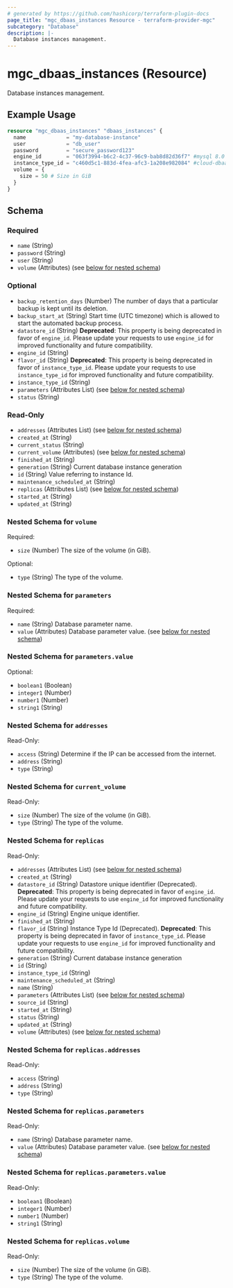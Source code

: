 ```yaml
---
# generated by https://github.com/hashicorp/terraform-plugin-docs
page_title: "mgc_dbaas_instances Resource - terraform-provider-mgc"
subcategory: "Database"
description: |-
  Database instances management.
---
```


# mgc_dbaas_instances (Resource)

Database instances management.

## Example Usage

```terraform
resource "mgc_dbaas_instances" "dbaas_instances" {
  name             = "my-database-instance"
  user             = "db_user"
  password         = "secure_password123"
  engine_id        = "063f3994-b6c2-4c37-96c9-bab8d82d36f7" #mysql 8.0 - please check the available version
  instance_type_id = "c460d5c1-883d-4fea-afc3-1a208e982084" #cloud-dbaas-bs1.medium - please check the available engine
  volume = {
    size = 50 # Size in GiB
  }
}
```

<!-- schema generated by tfplugindocs -->
## Schema

### Required

- `name` (String)
- `password` (String)
- `user` (String)
- `volume` (Attributes) (see [below for nested schema](#nestedatt--volume))

### Optional

- `backup_retention_days` (Number) The number of days that a particular backup is kept until its deletion.
- `backup_start_at` (String) Start time (UTC timezone) which is allowed to start the automated backup process.
- `datastore_id` (String) **Deprecated**: This property is being deprecated in favor of `engine_id`. Please update your requests to use `engine_id` for improved functionality and future compatibility.
- `engine_id` (String)
- `flavor_id` (String) **Deprecated**: This property is being deprecated in favor of `instance_type_id`. Please update your requests to use `instance_type_id` for improved functionality and future compatibility.
- `instance_type_id` (String)
- `parameters` (Attributes List) (see [below for nested schema](#nestedatt--parameters))
- `status` (String)

### Read-Only

- `addresses` (Attributes List) (see [below for nested schema](#nestedatt--addresses))
- `created_at` (String)
- `current_status` (String)
- `current_volume` (Attributes) (see [below for nested schema](#nestedatt--current_volume))
- `finished_at` (String)
- `generation` (String) Current database instance generation
- `id` (String) Value referring to instance Id.
- `maintenance_scheduled_at` (String)
- `replicas` (Attributes List) (see [below for nested schema](#nestedatt--replicas))
- `started_at` (String)
- `updated_at` (String)

<a id="nestedatt--volume"></a>
### Nested Schema for `volume`

Required:

- `size` (Number) The size of the volume (in GiB).

Optional:

- `type` (String) The type of the volume.


<a id="nestedatt--parameters"></a>
### Nested Schema for `parameters`

Required:

- `name` (String) Database parameter name.
- `value` (Attributes) Database parameter value. (see [below for nested schema](#nestedatt--parameters--value))

<a id="nestedatt--parameters--value"></a>
### Nested Schema for `parameters.value`

Optional:

- `boolean1` (Boolean)
- `integer1` (Number)
- `number1` (Number)
- `string1` (String)



<a id="nestedatt--addresses"></a>
### Nested Schema for `addresses`

Read-Only:

- `access` (String) Determine if the IP can be accessed from the internet.
- `address` (String)
- `type` (String)


<a id="nestedatt--current_volume"></a>
### Nested Schema for `current_volume`

Read-Only:

- `size` (Number) The size of the volume (in GiB).
- `type` (String) The type of the volume.


<a id="nestedatt--replicas"></a>
### Nested Schema for `replicas`

Read-Only:

- `addresses` (Attributes List) (see [below for nested schema](#nestedatt--replicas--addresses))
- `created_at` (String)
- `datastore_id` (String) Datastore unique identifier (Deprecated).
**Deprecated**: This property is being deprecated in favor of `engine_id`. Please update your requests to use `engine_id` for improved functionality and future compatibility.
- `engine_id` (String) Engine unique identifier.
- `finished_at` (String)
- `flavor_id` (String) Instance Type Id (Deprecated).
**Deprecated**: This property is being deprecated in favor of `instance_type_id`. Please update your requests to use `engine_id` for improved functionality and future compatibility.
- `generation` (String) Current database instance generation
- `id` (String)
- `instance_type_id` (String)
- `maintenance_scheduled_at` (String)
- `name` (String)
- `parameters` (Attributes List) (see [below for nested schema](#nestedatt--replicas--parameters))
- `source_id` (String)
- `started_at` (String)
- `status` (String)
- `updated_at` (String)
- `volume` (Attributes) (see [below for nested schema](#nestedatt--replicas--volume))

<a id="nestedatt--replicas--addresses"></a>
### Nested Schema for `replicas.addresses`

Read-Only:

- `access` (String)
- `address` (String)
- `type` (String)


<a id="nestedatt--replicas--parameters"></a>
### Nested Schema for `replicas.parameters`

Read-Only:

- `name` (String) Database parameter name.
- `value` (Attributes) Database parameter value. (see [below for nested schema](#nestedatt--replicas--parameters--value))

<a id="nestedatt--replicas--parameters--value"></a>
### Nested Schema for `replicas.parameters.value`

Read-Only:

- `boolean1` (Boolean)
- `integer1` (Number)
- `number1` (Number)
- `string1` (String)



<a id="nestedatt--replicas--volume"></a>
### Nested Schema for `replicas.volume`

Read-Only:

- `size` (Number) The size of the volume (in GiB).
- `type` (String) The type of the volume.
